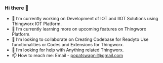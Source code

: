 ### Hi there 👋

- 🔭 I’m currently working on Development of IOT and IIOT Solutions using Thingworx IOT Platform.
- 🌱 I’m currently learning more on upcoming features on Thingworx Platform.
- 👯 I’m looking to collaborate on Creating Codebase for Readyto Use functionalities or Codes and Extensions for Thingworx.
- 🤔 I’m looking for help with Anything related Thingworx.
- 📫 How to reach me: Email - popatswapnil@gmail.com

